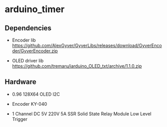 # arduino_timer

## Dependencies

* Encoder lib
https://github.com/AlexGyver/GyverLibs/releases/download/GyverEncoder/GyverEncoder.zip

* OLED driver lib
https://github.com/tremaru/iarduino_OLED_txt/archive/1.1.0.zip

## Hardware

* 0.96 128X64 OLED I2C

* Encoder KY-040

* 1 Channel DC 5V 220V 5A SSR Solid State Relay Module Low Level Trigger
